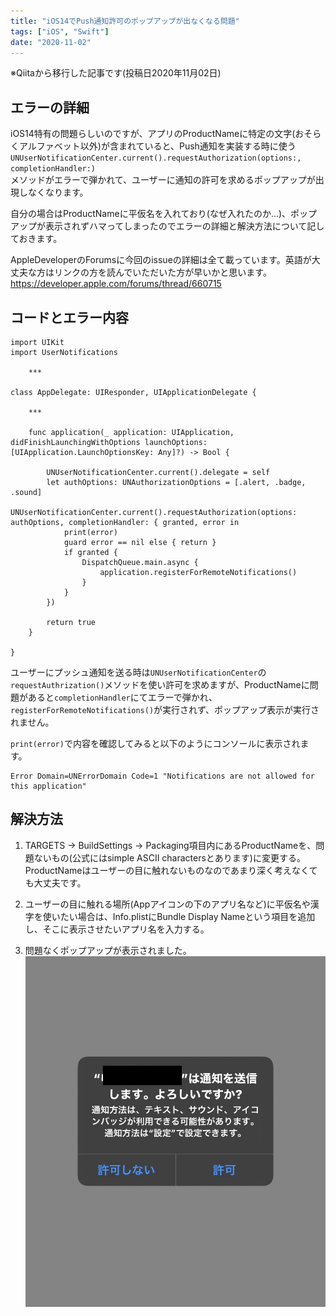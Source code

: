 ```yaml
---
title: "iOS14でPush通知許可のポップアップが出なくなる問題"
tags: ["iOS", "Swift"]
date: "2020-11-02"
---
```


※Qiitaから移行した記事です(投稿日2020年11月02日)

## エラーの詳細

iOS14特有の問題らしいのですが、アプリのProductNameに特定の文字(おそらくアルファベット以外)が含まれていると、Push通知を実装する時に使う<br>
`UNUserNotificationCenter.current().requestAuthorization(options:, completionHandler:)`<br>
メソッドがエラーで弾かれて、ユーザーに通知の許可を求めるポップアップが出現しなくなります。

自分の場合はProductNameに平仮名を入れており(なぜ入れたのか...)、ポップアップが表示されずハマってしまったのでエラーの詳細と解決方法について記しておきます。

AppleDeveloperのForumsに今回のissueの詳細は全て載っています。英語が大丈夫な方はリンクの方を読んでいただいた方が早いかと思います。
https://developer.apple.com/forums/thread/660715

## コードとエラー内容

```swift:AppDelegate
import UIKit
import UserNotifications

    ***

class AppDelegate: UIResponder, UIApplicationDelegate {

    ***

    func application(_ application: UIApplication, didFinishLaunchingWithOptions launchOptions: [UIApplication.LaunchOptionsKey: Any]?) -> Bool {

        UNUserNotificationCenter.current().delegate = self
        let authOptions: UNAuthorizationOptions = [.alert, .badge, .sound]
        UNUserNotificationCenter.current().requestAuthorization(options: authOptions, completionHandler: { granted, error in
            print(error)
            guard error == nil else { return }
            if granted {
                DispatchQueue.main.async {
                    application.registerForRemoteNotifications()
                }
            }
        })

        return true
    }

}
```

ユーザーにプッシュ通知を送る時は`UNUserNotificationCenter`の`requestAuthrization()`メソッドを使い許可を求めますが、ProductNameに問題があると`completionHandler`にてエラーで弾かれ、`registerForRemoteNotifications()`が実行されず、ポップアップ表示が実行されません。

`print(error)`で内容を確認してみると以下のようにコンソールに表示されます。

```
Error Domain=UNErrorDomain Code=1 "Notifications are not allowed for this application"
```

## 解決方法

1. TARGETS -> BuildSettings ->
   Packaging項目内にあるProductNameを、問題ないもの(公式にはsimple ASCII
   charactersとあります)に変更する。
   ProductNameはユーザーの目に触れないものなのであまり深く考えなくても大丈夫です。

2. ユーザーの目に触れる場所(Appアイコンの下のアプリ名など)に平仮名や漢字を使いたい場合は、Info.plistにBundle
   Display Nameという項目を追加し、そこに表示させたいアプリ名を入力する。

3. 問題なくポップアップが表示されました。
   ![](../../assets/tech-blog/2020-11-02/2020-11-02-01.jpg)
